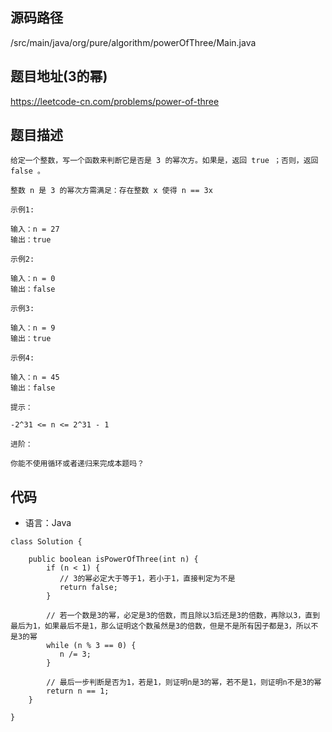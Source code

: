 ## 源码路径

/src/main/java/org/pure/algorithm/powerOfThree/Main.java

## 题目地址(3的幂)

https://leetcode-cn.com/problems/power-of-three

## 题目描述

```
给定一个整数，写一个函数来判断它是否是 3 的幂次方。如果是，返回 true ；否则，返回 false 。

整数 n 是 3 的幂次方需满足：存在整数 x 使得 n == 3x

示例1:

输入：n = 27
输出：true

示例2:

输入：n = 0
输出：false

示例3:

输入：n = 9
输出：true

示例4:

输入：n = 45
输出：false

提示：

-2^31 <= n <= 2^31 - 1

进阶：

你能不使用循环或者递归来完成本题吗？
```

## 代码

- 语言：Java

```
class Solution {

    public boolean isPowerOfThree(int n) {
        if (n < 1) {
           // 3的幂必定大于等于1，若小于1，直接判定为不是
           return false;
        }
    
        // 若一个数是3的幂，必定是3的倍数，而且除以3后还是3的倍数，再除以3，直到最后为1，如果最后不是1，那么证明这个数虽然是3的倍数，但是不是所有因子都是3，所以不是3的幂
        while (n % 3 == 0) {
           n /= 3;
        }

        // 最后一步判断是否为1，若是1，则证明n是3的幂，若不是1，则证明n不是3的幂
        return n == 1;
    }

}
```